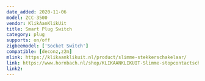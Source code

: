 ```yaml
---
date_added: 2020-11-06
model: ZCC-3500
vendor: KlikAanKlikUit
title: Smart Plug Switch
category: plug
supports: on/off
zigbeemodel: ['Socket Switch']
compatible: [deconz,z2m]
mlink: https://klikaanklikuit.nl/product/slimme-stekkerschakelaar/
link: https://www.hornbach.nl/shop/KLIKAANKLIKUIT-Slimme-stopcontactschakelaar-ZCC-3500/10306052/artikel.html
link2: 
---
```

